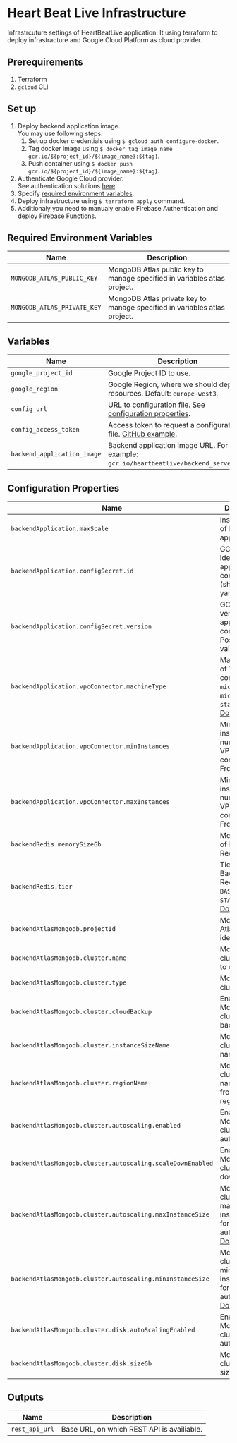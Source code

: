 # Heart Beat Live Infrastructure
Infrastrcuture settings of HeartBeatLive application.
It using terraform to deploy infrastracture and Google Cloud Platform as cloud provider.

## Prerequirements
1. Terraform
2. `gcloud` CLI

## Set up
1. Deploy backend application image. \
   You may use following steps:
   1. Set up docker credentials using `$ gcloud auth configure-docker`.
   2. Tag docker image using `$ docker tag image_name gcr.io/${project_id}/${image_name}:${tag}`.
   3. Push container using `$ docker push gcr.io/${project_id}/${image_name}:${tag}`.
2. Authenticate Google Cloud provider. \
   See authentication solutions [here](https://registry.terraform.io/providers/hashicorp/google/latest/docs/guides/provider_reference#authentication).
3. Specify [required environment variables](#required-environment-variables).
4. Deploy infrastructure using `$ terraform apply` command.
5. Additionaly you need to manualy enable Firebase Authentication and deploy Firebase Functions.

## Required Environment Variables
| Name | Description |
| ---- | ----------- |
| `MONGODB_ATLAS_PUBLIC_KEY` | MongoDB Atlas public key to manage specified in variables atlas project. |
| `MONGODB_ATLAS_PRIVATE_KEY` | MongoDB Atlas private key to manage specified in variables atlas project. |

## Variables
| Name | Description |
| ---- | ----------- |
| `google_project_id` | Google Project ID to use. |
| `google_region` | Google Region, where we should deploy resources. Default: `europe-west3`. |
| `config_url` | URL to configuration file. See [configuration properties](#configuration-properties). |
| `config_access_token` | Access token to request a configuration file. [GitHub example](https://docs.github.com/en/authentication/keeping-your-account-and-data-secure/creating-a-personal-access-token). |
| `backend_application_image` | Backend application image URL. For example: `gcr.io/heartbeatlive/backend_server:v1`. |

## Configuration Properties
| Name | Description |
| ---- | ----------- |
| `backendApplication.maxScale` | Instances limit of backend application. |
| `backendApplication.configSecret.id` | GCP secret identifier of application configuration (should be in yaml format). |
| `backendApplication.configSecret.version` | GCP secret version of application configuration. Possible value: `latest`. |
| `backendApplication.vpcConnector.machineType` | Machine type of VPC connector. `f1-micro`, `e2-micro`, or `e2-standard-4`. [Docs](https://cloud.google.com/vpc/docs/configure-serverless-vpc-access) |
| `backendApplication.vpcConnector.minInstances` | Minimum instances number of VPC connector. From 2 to 9. |
| `backendApplication.vpcConnector.maxInstances` | Minimum instances number of VPC connector. From 3 to 10. |
| `backendRedis.memorySizeGb` | Memory size of Backend Redis cluster. |
| `backendRedis.tier` | Tier of Backend Redis cluster. `BASIC` or `STANDARD_HA`. [Docs](https://cloud.google.com/memorystore/docs/redis/pricing#instance_pricing_with_no_read_replicas) |
| `backendAtlasMongodb.projectId` | MongoDB Atlas project identifier. |
| `backendAtlasMongodb.cluster.name` | MongoDB new cluster name to use. |
| `backendAtlasMongodb.cluster.type` | MongoDB cluster type. |
| `backendAtlasMongodb.cluster.cloudBackup` | Enable/disable MongoDB cluster backup. |
| `backendAtlasMongodb.cluster.instanceSizeName` | MongoDB cluster size name. [Docs.](https://www.mongodb.com/docs/atlas/billing/cluster-configuration-costs/#std-label-server-number-costs) |
| `backendAtlasMongodb.cluster.regionName` | MongoDB cluster region name. Choose from GCP regions. [Docs.](https://www.mongodb.com/docs/atlas/reference/google-gcp/#std-label-google-gcp) |
| `backendAtlasMongodb.cluster.autoscaling.enabled` | Enable/disable MongoDB cluster autoscaling. |
| `backendAtlasMongodb.cluster.autoscaling.scaleDownEnabled` | Enable/disable MongoDB cluster scaling down. |
| `backendAtlasMongodb.cluster.autoscaling.maxInstanceSize` | MongoDB cluster maximum instances size for autoscaling. [Docs.](https://www.mongodb.com/docs/atlas/billing/cluster-configuration-costs/#std-label-server-number-costs) |
| `backendAtlasMongodb.cluster.autoscaling.minInstanceSize` | MongoDB cluster minimum instances size for autoscaling. [Docs.](https://www.mongodb.com/docs/atlas/billing/cluster-configuration-costs/#std-label-server-number-costs) |
| `backendAtlasMongodb.cluster.disk.autoScalingEnabled` | Enable/disable MongoDB cluster disk autoscaling. |
| `backendAtlasMongodb.cluster.disk.sizeGb` | MongoDB cluster disk size. |

## Outputs
| Name | Description |
| ---- | ----------- |
| `rest_api_url` | Base URL, on which REST API is availiable. |